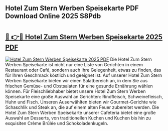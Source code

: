 ## Hotel Zum Stern Werben Speisekarte PDF Download Online 2025 S8Pdb

# <h2><a href="http://gccpko.nevu.top/?p=Hotel+Zum+Stern+Werben+Speisekarte">🔗 👉🔴 Hotel Zum Stern Werben Speisekarte 2025 PDF</a></h2>

[![Hotel Zum Stern Werben Speisekarte 2025 PDF](https://i.imgur.com/dBaPXMq.png)](http://gccpko.nevu.top/?p=Hotel+Zum+Stern+Werben+Speisekarte)
Die Hotel Zum Stern Werben Speisekarte ist nicht nur eine Liste von Gerichten in einem Restaurant oder Café, sondern auch Ihre Gelegenheit, etwas zu finden, das für Ihren Geschmack köstlich und geeignet ist. Auf unserer Hotel Zum Stern Werben Speisekarte bieten wir einen Salatbereich an, in dem Sie aus frischen Gemüse- und Obstsalaten für eine gesunde Ernährung wählen können. Für Fleischliebhaber bietet unsere Hotel Zum Stern Werben Speisekarte eine große Auswahl an Gerichten: Rindfleisch, Schweinefleisch, Huhn und Fisch. Unseren Auserwählten bieten wir Gourmet-Gerichte wie Schaschlik und Steak an, die auf einem alten Feuer zubereitet werden. Die Hotel Zum Stern Werben Speisekarte unserer Cafeteria bietet eine große Auswahl an Desserts, von traditionellen Kuchen und Kuchen bis hin zu exquisiten Crème Brûlée und Schokoladenkugeln.
